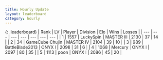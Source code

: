 ```yaml
---
title: Hourly Update
layout: leaderboard
category: hourly
---
```


{: .leaderboard}
| Rank | LV | Player | Division | Elo | Wins | Losses |
| --- | --- | --- | --- | --- | --- | --- |
| <span data-change="0">1</span> | 1557 | <span title="ID: 498412">LuckySpin</span> | MASTER III | <span data-change="0">2130</span> | <span data-change="0">37</span> | <span data-change="0">14</span> |
| <span data-change="0">2</span> | 34 | <span title="ID: 754306">GameCube Chujin</span> | MASTER IV | <span data-change="0">2104</span> | <span data-change="0">39</span> | <span data-change="0">10</span> |
| <span data-change="0">3</span> | 989 | <span title="ID: 12051">BattleBlade2013</span> | ONYX I | <span data-change="0">2098</span> | <span data-change="0">31</span> | <span data-change="0">6</span> |
| <span data-change="0">4</span> | 1068 | <span title="ID: 692745">Mercury</span> | ONYX I | <span data-change="0">2097</span> | <span data-change="0">80</span> | <span data-change="0">35</span> |
| <span data-change="0">5</span> | 1113 | <span title="ID: 540690">poon</span> | ONYX I | <span data-change="7">2086</span> | <span data-change="1">45</span> | <span data-change="0">20</span> |